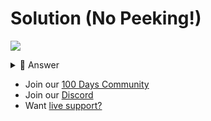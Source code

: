 # Solution (No Peeking!)
![](https://www.youtube.com/watch?v=hHa9HgWUkBU)

<details> <summary> 👀 Answer </summary>

Check out my solution in [this repl](https://replit.com/@replit/Day-86-Solution).


</details>

- Join our [100 Days Community](https://replit.com/100-days-help)
- Join our [Discord](https://replit.com/discord)
- Want [live support?](https://replit.com/replit-101)